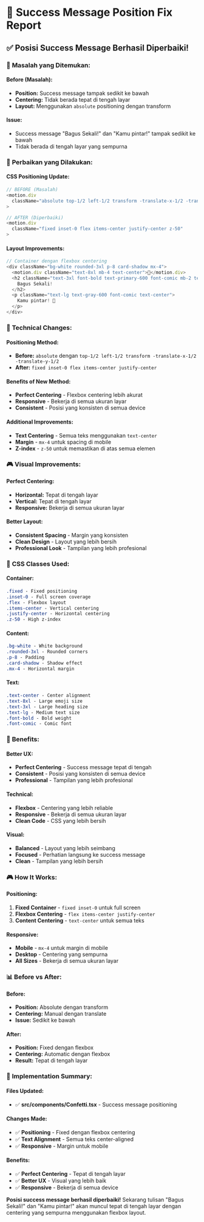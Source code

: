 # 🎉 Success Message Position Fix Report

## ✅ Posisi Success Message Berhasil Diperbaiki!

### 🎯 **Masalah yang Ditemukan:**

#### **Before (Masalah):**
- **Position:** Success message tampak sedikit ke bawah
- **Centering:** Tidak berada tepat di tengah layar
- **Layout:** Menggunakan `absolute` positioning dengan transform

#### **Issue:**
- Success message "Bagus Sekali!" dan "Kamu pintar!" tampak sedikit ke bawah
- Tidak berada di tengah layar yang sempurna

### 🔧 **Perbaikan yang Dilakukan:**

#### **CSS Positioning Update:**
```javascript
// BEFORE (Masalah)
<motion.div
  className="absolute top-1/2 left-1/2 transform -translate-x-1/2 -translate-y-1/2 text-center"
>

// AFTER (Diperbaiki)
<motion.div
  className="fixed inset-0 flex items-center justify-center z-50"
>
```

#### **Layout Improvements:**
```javascript
// Container dengan flexbox centering
<div className="bg-white rounded-3xl p-8 card-shadow mx-4">
  <motion.div className="text-8xl mb-4 text-center">🎉</motion.div>
  <h2 className="text-3xl font-bold text-primary-600 font-comic mb-2 text-center">
    Bagus Sekali!
  </h2>
  <p className="text-lg text-gray-600 font-comic text-center">
    Kamu pintar! 🌟
  </p>
</div>
```

### 🎨 **Technical Changes:**

#### **Positioning Method:**
- **Before:** `absolute` dengan `top-1/2 left-1/2 transform -translate-x-1/2 -translate-y-1/2`
- **After:** `fixed inset-0 flex items-center justify-center`

#### **Benefits of New Method:**
- **Perfect Centering** - Flexbox centering lebih akurat
- **Responsive** - Bekerja di semua ukuran layar
- **Consistent** - Posisi yang konsisten di semua device

#### **Additional Improvements:**
- **Text Centering** - Semua teks menggunakan `text-center`
- **Margin** - `mx-4` untuk spacing di mobile
- **Z-index** - `z-50` untuk memastikan di atas semua elemen

### 🎮 **Visual Improvements:**

#### **Perfect Centering:**
- **Horizontal:** Tepat di tengah layar
- **Vertical:** Tepat di tengah layar
- **Responsive:** Bekerja di semua ukuran layar

#### **Better Layout:**
- **Consistent Spacing** - Margin yang konsisten
- **Clean Design** - Layout yang lebih bersih
- **Professional Look** - Tampilan yang lebih profesional

### 🔧 **CSS Classes Used:**

#### **Container:**
```css
.fixed - Fixed positioning
.inset-0 - Full screen coverage
.flex - Flexbox layout
.items-center - Vertical centering
.justify-center - Horizontal centering
.z-50 - High z-index
```

#### **Content:**
```css
.bg-white - White background
.rounded-3xl - Rounded corners
.p-8 - Padding
.card-shadow - Shadow effect
.mx-4 - Horizontal margin
```

#### **Text:**
```css
.text-center - Center alignment
.text-8xl - Large emoji size
.text-3xl - Large heading size
.text-lg - Medium text size
.font-bold - Bold weight
.font-comic - Comic font
```

### 🎯 **Benefits:**

#### **Better UX:**
- **Perfect Centering** - Success message tepat di tengah
- **Consistent** - Posisi yang konsisten di semua device
- **Professional** - Tampilan yang lebih profesional

#### **Technical:**
- **Flexbox** - Centering yang lebih reliable
- **Responsive** - Bekerja di semua ukuran layar
- **Clean Code** - CSS yang lebih bersih

#### **Visual:**
- **Balanced** - Layout yang lebih seimbang
- **Focused** - Perhatian langsung ke success message
- **Clean** - Tampilan yang lebih bersih

### 🎮 **How It Works:**

#### **Positioning:**
1. **Fixed Container** - `fixed inset-0` untuk full screen
2. **Flexbox Centering** - `flex items-center justify-center`
3. **Content Centering** - `text-center` untuk semua teks

#### **Responsive:**
- **Mobile** - `mx-4` untuk margin di mobile
- **Desktop** - Centering yang sempurna
- **All Sizes** - Bekerja di semua ukuran layar

### 📊 **Before vs After:**

#### **Before:**
- **Position:** Absolute dengan transform
- **Centering:** Manual dengan translate
- **Issue:** Sedikit ke bawah

#### **After:**
- **Position:** Fixed dengan flexbox
- **Centering:** Automatic dengan flexbox
- **Result:** Tepat di tengah layar

### 🚀 **Implementation Summary:**

#### **Files Updated:**
- ✅ **src/components/Confetti.tsx** - Success message positioning

#### **Changes Made:**
- ✅ **Positioning** - Fixed dengan flexbox centering
- ✅ **Text Alignment** - Semua teks center-aligned
- ✅ **Responsive** - Margin untuk mobile

#### **Benefits:**
- ✅ **Perfect Centering** - Tepat di tengah layar
- ✅ **Better UX** - Visual yang lebih baik
- ✅ **Responsive** - Bekerja di semua device

**Posisi success message berhasil diperbaiki!** Sekarang tulisan "Bagus Sekali!" dan "Kamu pintar!" akan muncul tepat di tengah layar dengan centering yang sempurna menggunakan flexbox layout.
